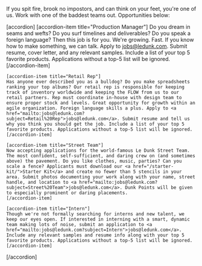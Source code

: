 If you spit fire, brook no impostors, and can think on your feet, you're one of us. Work with one of the baddest teams out. Opportunities below:

[accordion]
    [accordion-item title="Production Manager"]
    Do you dream in seams and wefts? Do you surf timelines and deliverables? Do you speak a foreign language? Then this job is for you. We're growing. Fast. If you know how to make something, we can talk. Apply to <a href="mailto:jobs@ledunk.com?subject=Production%20Manager">jobs@ledunk.com</a>. Submit resume, cover letter, and any relevant samples. Include a list of your top 5 favorite products. Applications without a top-5 list will be ignored.
    [/accordion-item]

    [accordion-item title="Retail Rep"]
    Has anyone ever described you as a bulldog? Do you make spreadsheets ranking your top albums? Our retail rep is responsible for keeping track of inventory worldwide and keeping the FLOW from us to our retail partners. Rep must coordinate in-house with design team to ensure proper stock and levels. Great opportunity for growth within an agile organization. Foreign language skills a plus. Apply to <a href="mailto:jobs@ledunk.com?subject=Retail%20Rep">jobs@ledunk.com</a>. Submit resume and tell us why you think you should get the job. Include a list of your top 5 favorite products. Applications without a top-5 list will be ignored.
    [/accordion-item]

    [accordion-item title="Street Team"]
    Now accepting applications for the world-famous Le Dunk Street Team. The most confident, self-sufficient, and daring crew on (and sometimes above) the pavement. Do you like clothes, music, parties? Can you scale a fence? Applicants must download our <a href="/starter-kit/">Starter Kit</a> and create no fewer than 5 stencils in your area. Submit photos documenting your work along with your name, street handle, and location to <a href="mailto:jobs@ledunk.com?subject=Street%20Team">jobs@ledunk.com</a>. Dunk Points will be given to especially prominent or daring placements.
    [/accordion-item]

    [accordion-item title="Intern"]
    Though we're not formally searching for interns and new talent, we keep our eyes open. If interested in interning with a smart, dynamic team making lots of noise, submit an application to <a href="mailto:jobs@ledunk.com?subject=Intern">jobs@ledunk.com</a>. Include any relevant samples and resume info along with your top 5 favorite products. Applications without a top-5 list will be ignored.
    [/accordion-item]
[/accordion]